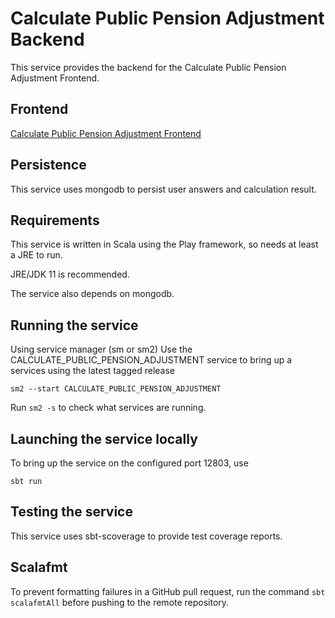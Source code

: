 
# Calculate Public Pension Adjustment Backend

This service provides the backend for the Calculate Public Pension Adjustment Frontend.

## Frontend

[Calculate Public Pension Adjustment Frontend](https://github.com/hmrc/calculate-public-pension-adjustment-frontend)

## Persistence
This service uses mongodb to persist user answers and calculation result.

## Requirements
This service is written in Scala using the Play framework, so needs at least a JRE to run.

JRE/JDK 11 is recommended.

The service also depends on mongodb.

## Running the service
Using service manager (sm or sm2)
Use the CALCULATE_PUBLIC_PENSION_ADJUSTMENT service to bring up a services using the latest tagged release
```
sm2 --start CALCULATE_PUBLIC_PENSION_ADJUSTMENT
```

Run `sm2 -s` to check what services are running.

## Launching the service locally
To bring up the service on the configured port 12803, use

```
sbt run
```

## Testing the service
This service uses sbt-scoverage to provide test coverage reports.

## Scalafmt
To prevent formatting failures in a GitHub pull request,
run the command ``sbt scalafmtAll`` before pushing to the remote repository.